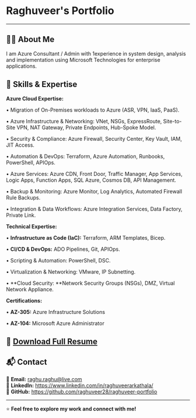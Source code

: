 # Raghuveer's Portfolio


---

## 👨‍💻 About Me  

I am Azure Consultant / Admin with 1experience in system design, analysis and implementation using Microsoft Technologies for enterprise applications. 

  ## 🚀 Skills & Expertise
**Azure Cloud Expertise:**

•	Migration of On-Premises workloads to Azure (ASR, VPN, IaaS, PaaS).

•	Azure Infrastructure & Networking: VNet, NSGs, ExpressRoute, Site-to-Site VPN, NAT Gateway, Private Endpoints, Hub-Spoke Model.

•	Security & Compliance: Azure Firewall, Security Center, Key Vault, IAM, JIT Access.

•	Automation & DevOps: Terraform, Azure Automation, Runbooks, PowerShell, APIOps.

•	Azure Services: Azure CDN, Front Door, Traffic Manager, App Services, Logic Apps, Function Apps, SQL Azure, Cosmos DB, API Management.

•	Backup & Monitoring: Azure Monitor, Log Analytics, Automated Firewall Rule Backups.

•	Integration & Data Workflows: Azure Integration Services, Data Factory, Private Link.

**Technical Expertise:**

•	**Infrastructure as Code (IaC):** Terraform, ARM Templates, Bicep.

•	**CI/CD & DevOps:** ADO Pipelines, Git, APIOps.

•	Scripting & Automation: PowerShell, DSC.

•	Virtualization & Networking: VMware, IP Subnetting.

•	**Cloud Security: **Network Security Groups (NSGs), DMZ, Virtual Network Appliance.

**Certifications:**

•	**AZ-305:** Azure Infrastructure Solutions

•	**AZ-104:** Microsoft Azure Administrator


📄 **[Download Full Resume](https://github.com/raghuveer28/Raghuveer_Arkathala_Resume/blob/main/Raghu.Azure.pdf)**  
---

## 📬 Contact  

📧 **Email:** raghu.raghu@live.com  
🔗 **LinkedIn:** https://www.linkedin.com/in/raghuveerarkathala/  
🐙 **GitHub:** https://github.com/raghuveer28/raghuveer-portfolio 

---

⭐ **Feel free to explore my work and connect with me!**  
